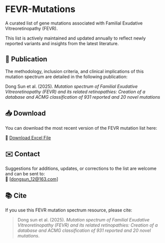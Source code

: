 # FEVR-Mutations

A curated list of gene mutations associated with Familial Exudative Vitreoretinopathy (FEVR).

This list is actively maintained and updated annually to reflect newly reported variants and insights from the latest literature.

## 🧬 Publication

The methodology, inclusion criteria, and clinical implications of this mutation spectrum are detailed in the following publication:

Dong Sun et al. (2025). *Mutation spectrum of Familial Exudative Vitreoretinopathy (FEVR) and its related retinopathies: Creation of a database and ACMG classification of 931 reported and 20 novel mutations*

## 📥 Download

You can download the most recent version of the FEVR mutation list here:

📁 [Download Excel File](https://github.com/FEVRgenetics/mutation/blob/main/supplementary_FEVR_spectrum_all_data_Jan_2025.xlsx)

## ✉️ Contact

Suggestions for additions, updates, or corrections to the list are welcome and can be sent to:  
📧 [dongsun_12@163.com]

## 📚 Cite

If you use this FEVR mutation spectrum resource, please cite:

> Dong sun et al. (2025). *Mutation spectrum of Familial Exudative Vitreoretinopathy (FEVR) and its related retinopathies: Creation of a database and ACMG classification of 931 reported and 20 novel mutations*. 

